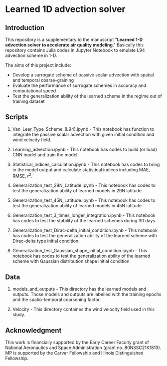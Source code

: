 # Learned 1D advection solver

## Introduction
This repository is a supplementary to the manuscript "**Learned 1-D advection solver to accelerate air quality modeling**." Basically this repository contains Julia codes in Jupyter Notebook to emulate L94 advection scheme in 1-D.

The aims of this project include:

* Develop a surrogate scheme of passive scalar advection with spatial and temporal coarse-graining
* Evaluate the performance of surrogate schemes in accuracy and computational speed
* Test the generalization ability of the learned scheme in the regime out of training dataset

## Scripts
1. Van_Leer_Type_Scheme_(L94).ipynb - This notebook has function to integrate the passive scalar advection with given initial condition and wind velocity field.

2. Learning_advection.ipynb - This notebook has codes to build (or load) CNN model and train the model.

3. Statistical_indices_calculation.ipynb - This notebook has codes to bring in the model output and calculate statistical indices including MAE, RMSE, r<sup>2</sup>.

4. Generalization_test_29N_Latitude.ipynb - This notebook has codes to test the generalization ability of learned models in 29N latitude.

5. Generalization_test_45N_Latitude.ipynb - This notebook has codes to test the generalization ability of learned models in 45N latitude.

6. Generalization_test_3_times_longer_integration.ipynb - This notebook has codes to test the stability of the learned schemes during 30 days.

7. Generalization_test_Dirac-delta_initial_condition.ipynb - This notebook has codes to test the generalization ability of the learned scheme with Dirac-delta type initial condition.

8. Generalization_test_Gaussian_shape_initial_condition.ipynb - This notebook has codes to test the generalization ability of the learned scheme with Gaussian distribution shape initial condition.

## Data
1. models_and_outputs - This directory has the learned models and outputs. Those models and outputs are labelled with the training epochs and the spatio-temporal coarsening factor.

2. Velocity - This directory containes the wind velocity field used in this study.

## Acknowledgment
This work is financially supported by the Early Career Faculty grant of National Aeronautics and Space Administration (grant no. 80NSSC21K1813). MP is supported by the Carver Fellowship and Illinois Distinguished Fellowship.
